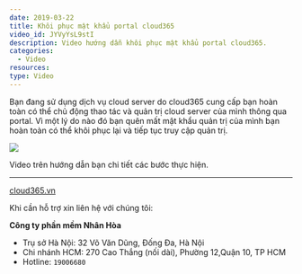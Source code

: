 ```yaml
---
date: 2019-03-22
title: Khôi phục mật khẩu portal cloud365
video_id: JYVyYsL9stI
description: Video hướng dẫn khôi phục mật khẩu portal cloud365.
categories:
  - Video
resources:
type: Video
---
```


Bạn đang sử dụng dịch vụ cloud server do cloud365 cung cấp bạn hoàn toàn có thể chủ động thao tác và quản trị cloud server của mình thông qua portal. Vì một lý do nào đó bạn quên mất mật khẩu quản trị của mình bạn hoàn toàn có thể khôi phục lại và tiếp tục truy cập quản trị.

![](/images/img-video-lay-pass-portal/Screenshot_1259.png)

Video trên hướng dẫn bạn chi tiết các bước thực hiện.

---
<a href="https://cloud365.vn/" target="_blank">cloud365.vn</a>

Khi cần hỗ trợ xin liên hệ với chúng tôi:

**Công ty phần mềm Nhân Hòa**
- Trụ sở Hà Nội: 32 Võ Văn Dũng, Đống Đa, Hà Nội
- Chi nhánh HCM: 270 Cao Thắng (nối dài), Phường 12,Quận 10, TP HCM
- Hotline: `19006680`